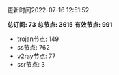 更新时间2022-07-16 12:51:52

**总订阅: 73**
**总节点: 3615**
**有效节点: 991**
- trojan节点: 149
- ss节点: 762
- v2ray节点: 77
- ssr节点: 3

